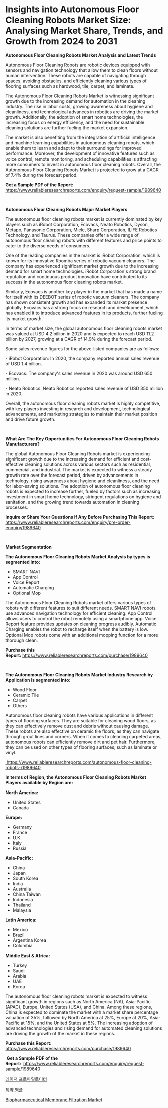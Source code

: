 <p><h1>Insights into Autonomous Floor Cleaning Robots Market Size: Analysing Market Share, Trends, and Growth from 2024 to 2031</h1></p><p><strong>Autonomous Floor Cleaning Robots Market Analysis and Latest Trends</strong></p>
<p><p>Autonomous Floor Cleaning Robots are robotic devices equipped with sensors and navigation technology that allow them to clean floors without human intervention. These robots are capable of navigating through spaces, avoiding obstacles, and efficiently cleaning various types of flooring surfaces such as hardwood, tile, carpet, and laminate.</p><p>The Autonomous Floor Cleaning Robots Market is witnessing significant growth due to the increasing demand for automation in the cleaning industry. The rise in labor costs, growing awareness about hygiene and cleanliness, and technological advances in robotics are driving the market growth. Additionally, the adoption of smart home technologies, the increasing focus on energy efficiency, and the need for sustainable cleaning solutions are further fueling the market expansion.</p><p>The market is also benefiting from the integration of artificial intelligence and machine learning capabilities in autonomous cleaning robots, which enable them to learn and adapt to their surroundings for improved performance. Moreover, the development of innovative features such as voice control, remote monitoring, and scheduling capabilities is attracting more consumers to invest in autonomous floor cleaning robots. Overall, the Autonomous Floor Cleaning Robots Market is projected to grow at a CAGR of 7.4% during the forecast period.</p></p>
<p><strong>Get a Sample PDF of the Report:&nbsp;</strong> <a href="https://www.reliableresearchreports.com/enquiry/request-sample/1989640">https://www.reliableresearchreports.com/enquiry/request-sample/1989640</a></p>
<p>&nbsp;</p>
<p><strong>Autonomous Floor Cleaning Robots Major Market Players</strong></p>
<p><p>The autonomous floor cleaning robots market is currently dominated by key players such as iRobot Corporation, Ecovacs, Neato Robotics, Dyson, Metapo, Panasonic Corporation, Miele, Sharp Corporation, ILIFE Robotics Technology, and Taurus. These companies offer a wide range of autonomous floor cleaning robots with different features and price points to cater to the diverse needs of consumers.</p><p>One of the leading companies in the market is iRobot Corporation, which is known for its innovative Roomba series of robotic vacuum cleaners. The company has experienced significant market growth due to the increasing demand for smart home technologies. iRobot Corporation's strong brand reputation and continuous product innovation have contributed to its success in the autonomous floor cleaning robots market.</p><p>Similarly, Ecovacs is another key player in the market that has made a name for itself with its DEEBOT series of robotic vacuum cleaners. The company has shown consistent growth and has expanded its market presence globally. Ecovacs has a strong focus on research and development, which has enabled it to introduce advanced features in its products, further fueling its market growth.</p><p>In terms of market size, the global autonomous floor cleaning robots market was valued at USD 4.2 billion in 2020 and is expected to reach USD 11.2 billion by 2027, growing at a CAGR of 14.9% during the forecast period.</p><p>Some sales revenue figures for the above-listed companies are as follows:</p><p>- iRobot Corporation: In 2020, the company reported annual sales revenue of USD 1.4 billion.</p><p>- Ecovacs: The company's sales revenue in 2020 was around USD 650 million.</p><p>- Neato Robotics: Neato Robotics reported sales revenue of USD 350 million in 2020.</p><p>Overall, the autonomous floor cleaning robots market is highly competitive, with key players investing in research and development, technological advancements, and marketing strategies to maintain their market position and drive future growth.</p></p>
<p>&nbsp;</p>
<p><strong>What Are The Key Opportunities For Autonomous Floor Cleaning Robots Manufacturers?</strong></p>
<p><p>The global Autonomous Floor Cleaning Robots market is experiencing significant growth due to the increasing demand for efficient and cost-effective cleaning solutions across various sectors such as residential, commercial, and industrial. The market is expected to witness a steady growth rate over the forecast period, driven by advancements in technology, rising awareness about hygiene and cleanliness, and the need for labor-saving solutions. The adoption of autonomous floor cleaning robots is expected to increase further, fueled by factors such as increasing investment in smart home technology, stringent regulations on hygiene and sanitation, and the growing trend towards automation in cleaning processes.</p></p>
<p><strong>Inquire or Share Your Questions If Any Before Purchasing This Report:</strong> <a href="https://www.reliableresearchreports.com/enquiry/pre-order-enquiry/1989640">https://www.reliableresearchreports.com/enquiry/pre-order-enquiry/1989640</a></p>
<p>&nbsp;</p>
<p><strong>Market Segmentation</strong></p>
<p><strong>The Autonomous Floor Cleaning Robots Market Analysis by types is segmented into:</strong></p>
<p><ul><li>SMART NAVI</li><li>App Control</li><li>Voice Report</li><li>Automatic Charging</li><li>Optional Mop</li></ul></p>
<p><p>The Autonomous Floor Cleaning Robots market offers various types of robots with different features to suit different needs. SMART NAVI robots use advanced navigation technology for efficient cleaning. App Control allows users to control the robot remotely using a smartphone app. Voice Report feature provides updates on cleaning progress audibly. Automatic Charging enables the robot to recharge itself when the battery is low. Optional Mop robots come with an additional mopping function for a more thorough clean.</p></p>
<p><strong>Purchase this Report:&nbsp;</strong><a href="https://www.reliableresearchreports.com/purchase/1989640">https://www.reliableresearchreports.com/purchase/1989640</a></p>
<p>&nbsp;</p>
<p><strong>The Autonomous Floor Cleaning Robots Market Industry Research by Application is segmented into:</strong></p>
<p><ul><li>Wood Floor</li><li>Ceramic Tile</li><li>Carpet</li><li>Others</li></ul></p>
<p><p>Autonomous floor cleaning robots have various applications in different types of flooring surfaces. They are suitable for cleaning wood floors, as they can effectively remove dust and debris without causing damage. These robots are also effective on ceramic tile floors, as they can navigate through grout lines and corners. When it comes to cleaning carpeted areas, autonomous robots can efficiently remove dirt and pet hair. Furthermore, they can be used on other types of flooring surfaces, such as laminate or vinyl.</p></p>
<p><a href="https://www.reliableresearchreports.com/autonomous-floor-cleaning-robots-r1989640">&nbsp;https://www.reliableresearchreports.com/autonomous-floor-cleaning-robots-r1989640</a></p>
<p><strong>In terms of Region, the Autonomous Floor Cleaning Robots Market Players available by Region are:</strong></p>
<p>
    <p> <strong> North America: </strong>
        <ul>
            <li>United States</li>
            <li>Canada</li>
        </ul>
        </p> 
    <p> <strong> Europe: </strong>
        <ul>
            <li>Germany</li>
            <li>France</li>
            <li>U.K.</li>
            <li>Italy</li>
            <li>Russia</li>
        </ul>
        </p> 
    <p> <strong> Asia-Pacific: </strong>
        <ul>
            <li>China</li>
            <li>Japan</li>
            <li>South Korea</li>
            <li>India</li>
            <li>Australia</li>
            <li>China Taiwan</li>
            <li>Indonesia</li>
            <li>Thailand</li>
            <li>Malaysia</li>
        </ul>
        </p> 
    <p> <strong> Latin America: </strong>
        <ul>
            <li>Mexico</li>
            <li>Brazil</li>
            <li>Argentina Korea</li>
            <li>Colombia</li>
        </ul>
        </p> 
    <p> <strong> Middle East & Africa: </strong>
        <ul>
            <li>Turkey</li>
            <li>Saudi</li>
            <li>Arabia</li>
            <li>UAE</li>
            <li>Korea</li>
        </ul>
    </p>
    </p>
<p><p>The autonomous floor cleaning robots market is expected to witness significant growth in regions such as North America (NA), Asia-Pacific (APAC), Europe, United States (USA), and China. Among these regions, China is expected to dominate the market with a market share percentage valuation of 35%, followed by North America at 25%, Europe at 20%, Asia-Pacific at 15%, and the United States at 5%. The increasing adoption of advanced technologies and rising demand for automated cleaning solutions are driving the growth of the market in these regions.</p></p>
<p><strong>Purchase this Report: </strong><a href="https://www.reliableresearchreports.com/purchase/1989640">https://www.reliableresearchreports.com/purchase/1989640</a></p>
<p>&nbsp;<strong>Get a Sample PDF of the Report:&nbsp;&nbsp;</strong><a href="https://www.reliableresearchreports.com/enquiry/request-sample/1989640">https://www.reliableresearchreports.com/enquiry/request-sample/1989640</a></p>
<p><strong></strong></p>
<p><p><a href="https://github.com/laholand/Market-Research-Report-List-3/blob/main/425568441311.md">레이저 프로파일로미터</a></p><p><a href="https://medium.com/@jesseperry626/%EC%A0%9C%EC%95%BD-%EC%95%B0%ED%94%8C-%EC%8B%9C%EC%9E%A5-%EA%B7%9C%EB%AA%A8%EB%8A%94-%EA%B8%80%EB%A1%9C%EB%B2%8C-%EC%82%B0%EC%97%85%EC%97%90%EC%84%9C-%EC%B5%9C%EC%A0%81%EC%9D%98-%EB%A7%88%EC%BC%80%ED%8C%85-%EC%B1%84%EB%84%90%EC%9D%84-%EB%B3%B4%EC%97%AC%EC%A4%8D%EB%8B%88%EB%8B%A4-2ec886388c0a">제약 앰플</a></p><p><a href="https://github.com/JameTravis/Market-Research-Report-List-4/blob/main/biopharmaceutical-membrane-filtration-market.md">Biopharmaceutical Membrane Filtration Market</a></p></p>